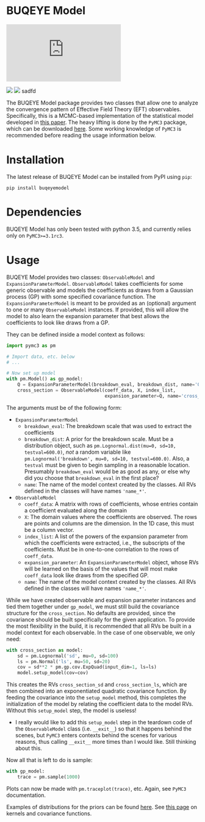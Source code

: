 # BUQEYE Model

![picture](https://www.dropbox.com/s/3a78gnhhkl6mzjv/BUQEYE2_v5.pdf)

<img src="https://www.dropbox.com/s/3a78gnhhkl6mzjv/BUQEYE2_v5.pdf&dl=1" />

<img src="https://www.dropbox.com/s/3a78gnhhkl6mzjv/BUQEYE2_v5.pdf" />
sadfd

The BUQEYE Model package provides two classes that allow one to analyze the convergence pattern of Effective Field Theory (EFT) observables.
Specifically, this is a MCMC-based implementation of the statistical model developed in [this paper](https://arxiv.org/abs/1506.01343).
The heavy lifting is done by the `PyMC3` package, which can be downloaded [here](https://github.com/pymc-devs/pymc3).
Some working knowledge of `PyMC3` is recommended before reading the usage information below.

# Installation

The latest release of BUQEYE Model can be installed from PyPI using `pip`:
```
pip install buqeyemodel
```

# Dependencies

BUQEYE Model has only been tested with python 3.5, and currently relies only on `PyMC3>=3.1rc3`.


# Usage

BUQEYE Model provides two classes: `ObservableModel` and `ExpansionParameterModel`.
`ObservableModel` takes coefficients for some generic observable and models the coefficients as draws from a Gaussian process (GP) with some specified covariance function.
The `ExpansionParameterModel` is meant to be provided as an (optional) argument to one or many `ObservableModel` instances.
If provided, this will allow the model to also learn the expansion parameter that best allows the coefficients to look like draws from a GP.


They can be defined inside a model context as follows:
```python
import pymc3 as pm

# Import data, etc. below
# ...

# Now set up model
with pm.Model() as gp_model:
    Q = ExpansionParameterModel(breakdown_eval, breakdown_dist, name='Q')
    cross_section = ObservableModel(coeff_data, X, index_list,
                                    expansion_parameter=Q, name='cross_section')
```
The arguments must be of the following form:
* `ExpansionParameterModel`
  - `breakdown_eval`: The breakdown scale that was used to extract the coefficients
  - `breakdown_dist`: A prior for the breakdown scale. Must be a distribution object, such as `pm.Lognormal.dist(mu=0, sd=10, testval=600.0)`, _not_ a random variable like `pm.Lognormal('breakdown', mu=0, sd=10, testval=600.0)`. Also, a `testval` must be given to begin sampling in a reasonable location. Presumably `breakdown_eval` would be as good as any, or else why did you choose that `breakdown_eval` in the first place?
  - `name`: The name of the model context created by the classes. All RVs defined in the classes will have names `'name_*'`.
* `ObservableModel`
  - `coeff_data`: A matrix with rows of coefficients, whose entries contain a coefficient evaluated along the domain
  - `X`: The domain values where the coefficients are observed. The rows are points and columns are the dimension. In the 1D case, this must be a column vector.
  - `index_list`: A list of the powers of the expansion parameter from which the coefficients were extracted, i.e., the subscripts of the coefficients. Must be in one-to-one correlation to the rows of `coeff_data`.
  - `expansion_parameter`: An `ExpansionParameterModel` object, whose RVs will be learned on the basis of the values that will most make `coeff_data` look like draws from the specified GP.
  - `name`: The name of the model context created by the classes. All RVs defined in the classes will have names `'name_*'`.

While we have created observable and expansion parameter instances and tied them together under `gp_model`, we must still build the covariance structure for the `cross_section`.
No defaults are provided, since the covariance should be built specifically for the given application.
To provide the most flexibility in the build, it is recommended that all RVs be built in a model context for each observable.
In the case of one observable, we only need:
```python
with cross_section as model:
    sd = pm.Lognormal('sd', mu=0, sd=100)
    ls = pm.Normal('ls', mu=50, sd=20)
    cov = sd**2 * pm.gp.cov.ExpQuad(input_dim=1, ls=ls)
    model.setup_model(cov=cov)
```
This creates the RVs `cross_section_sd` and `cross_section_ls`, which are then combined into an exponentiated quadratic covariance function.
By feeding the covariance into the `setup_model` method, this completes the initialization of the model by relating the coefficient data to the model RVs.
Without this `setup_model` step, the model is useless!
* I really would like to add this `setup_model` step in the teardown code of the `ObservableModel` class (i.e. `__exit__`) so that it happens behind the scenes, but `PyMC3` enters contexts behind the scenes for various reasons, thus calling `__exit__` more times than I would like. Still thinking about this.


Now all that is left to do is sample:
```python
with gp_model:
    trace = pm.sample(1000)
```
Plots can now be made with `pm.traceplot(trace)`, etc. Again, see `PyMC3` documentation.

Examples of distributions for the priors can be found [here](http://docs.pymc.io/api/distributions.html).
See [this page](http://docs.pymc.io/notebooks/GP-covariances.html) on kernels and covariance functions.
